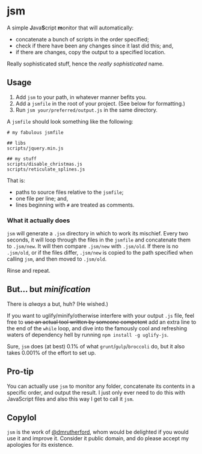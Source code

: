 # jsm

A simple **J**ava**S**cript **m**onitor that will automatically:

* concatenate a bunch of scripts in the order specified;
* check if there have been any changes since it last did this; and,
* if there are changes, copy the output to a specified location.

Really sophisticated stuff, hence the *really sophisticated* name.


## Usage

1. Add `jsm` to your path, in whatever manner befits you.
2. Add a `jsmfile` in the root of your project. (See below for formatting.)
3. Run `jsm your/preferred/output.js` in the same directory.

A `jsmfile` should look something like the following:

```
# my fabulous jsmfile

## libs
scripts/jquery.min.js

## my stuff
scripts/disable_christmas.js
scripts/reticulate_splines.js
```

That is:

* paths to source files relative to the `jsmfile`;
* one file per line; and,
* lines beginning with `#` are treated as comments.


### What it actually does

`jsm` will generate a `.jsm` directory in which to work its mischief. Every two seconds, it will loop through the files in the `jsmfile` and concatenate them to `.jsm/new`. It will then compare `.jsm/new` with `.jsm/old`. If there is no `.jsm/old`, or if the files differ, `.jsm/new` is copied to the path specified when calling `jsm`, and then moved to `.jsm/old`.

Rinse and repeat.


## But... but *minification*

There is *always* a but, huh? (He wished.)

If you want to uglify/minify/otherwise interfere with your output `.js` file, feel free to ~~use an actual tool written by someone competent~~ add an extra line to the end of the `while` loop, and dive into the famously cool and refreshing waters of dependency hell by running `npm install -g uglify-js`.

Sure, `jsm` does (at best) 0.1% of what `grunt`/`gulp`/`broccoli` do, but it also takes 0.001% of the effort to set up.


## Pro-tip

You can actually use `jsm` to monitor any folder, concatenate its contents in a specific order, and output the result. I just only ever need to do this with JavaScript files and also this way I get to call it `jsm`.


## Copylol

`jsm` is the work of [@dmrutherford](https://twitter.com/dmrutherford), whom would be delighted if you would use it and improve it. Consider it public domain, and do please accept my apologies for its existence.

